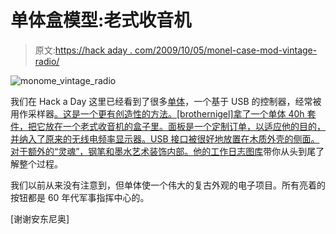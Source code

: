 # 单体盒模型:老式收音机

> 原文:[https://hack aday . com/2009/10/05/monel-case-mod-vintage-radio/](https://hackaday.com/2009/10/05/monome-case-mod-vintage-radio/)

![monome_vintage_radio](../Images/b3d74d611076508a29c5cbb675041e91.png "monome_vintage_radio")

我们在 Hack a Day 这里已经看到了很多[单体](http://monome.org/)，一个基于 USB 的控制器，经常被用作采样器[。这是一个更有创造性的方法。[brothernigel]拿了一个单体 40h 套件，把它放在一个老式收音机的盒子里。面板是一个定制订单，以适应他的目的，并纳入了原来的无线电频率显示器。USB 接口被很好地放置在木质外壳的侧面。对于额外的“灵魂”，钢笔和墨水艺术装饰内部。](http://hackaday.com/2008/09/25/arcade-button-monome-moanonme/)[他的工作日志图库](http://brothernigel.smugmug.com/Electronics/monome/7150532_vEneD)带你从头到尾了解整个过程。

我们以前从来没有注意到，但单体使一个伟大的复古外观的电子项目。所有亮着的按钮都是 60 年代军事指挥中心的。

[谢谢安东尼奥]